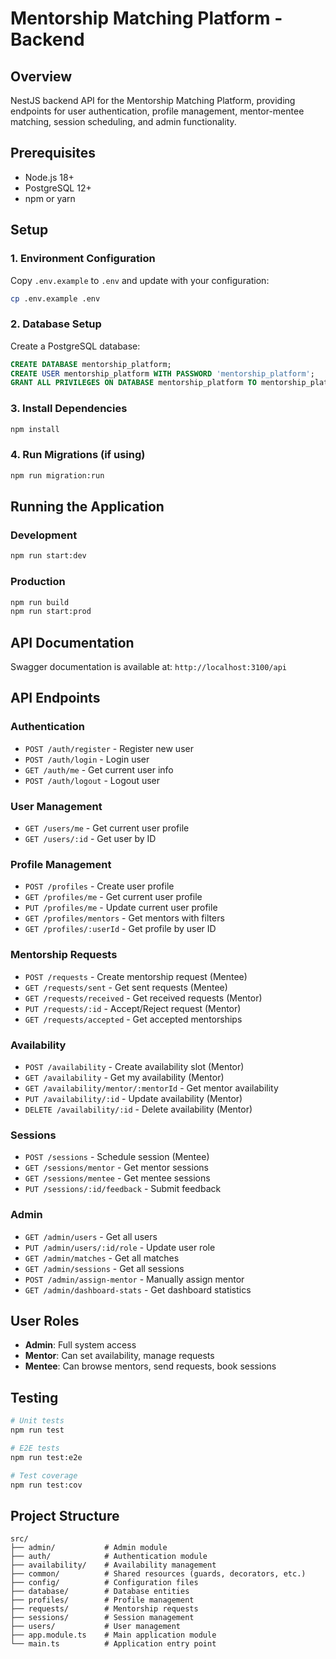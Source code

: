 # Mentorship Matching Platform - Backend

## Overview
NestJS backend API for the Mentorship Matching Platform, providing endpoints for user authentication, profile management, mentor-mentee matching, session scheduling, and admin functionality.

## Prerequisites
- Node.js 18+
- PostgreSQL 12+
- npm or yarn

## Setup

### 1. Environment Configuration
Copy `.env.example` to `.env` and update with your configuration:

```bash
cp .env.example .env
```

### 2. Database Setup
Create a PostgreSQL database:

```sql
CREATE DATABASE mentorship_platform;
CREATE USER mentorship_platform WITH PASSWORD 'mentorship_platform';
GRANT ALL PRIVILEGES ON DATABASE mentorship_platform TO mentorship_platform;
```

### 3. Install Dependencies
```bash
npm install
```

### 4. Run Migrations (if using)
```bash
npm run migration:run
```

## Running the Application

### Development
```bash
npm run start:dev
```

### Production
```bash
npm run build
npm run start:prod
```

## API Documentation
Swagger documentation is available at: `http://localhost:3100/api`

## API Endpoints

### Authentication
- `POST /auth/register` - Register new user
- `POST /auth/login` - Login user
- `GET /auth/me` - Get current user info
- `POST /auth/logout` - Logout user

### User Management
- `GET /users/me` - Get current user profile
- `GET /users/:id` - Get user by ID

### Profile Management
- `POST /profiles` - Create user profile
- `GET /profiles/me` - Get current user profile
- `PUT /profiles/me` - Update current user profile
- `GET /profiles/mentors` - Get mentors with filters
- `GET /profiles/:userId` - Get profile by user ID

### Mentorship Requests
- `POST /requests` - Create mentorship request (Mentee)
- `GET /requests/sent` - Get sent requests (Mentee)
- `GET /requests/received` - Get received requests (Mentor)
- `PUT /requests/:id` - Accept/Reject request (Mentor)
- `GET /requests/accepted` - Get accepted mentorships

### Availability
- `POST /availability` - Create availability slot (Mentor)
- `GET /availability` - Get my availability (Mentor)
- `GET /availability/mentor/:mentorId` - Get mentor availability
- `PUT /availability/:id` - Update availability (Mentor)
- `DELETE /availability/:id` - Delete availability (Mentor)

### Sessions
- `POST /sessions` - Schedule session (Mentee)
- `GET /sessions/mentor` - Get mentor sessions
- `GET /sessions/mentee` - Get mentee sessions
- `PUT /sessions/:id/feedback` - Submit feedback

### Admin
- `GET /admin/users` - Get all users
- `PUT /admin/users/:id/role` - Update user role
- `GET /admin/matches` - Get all matches
- `GET /admin/sessions` - Get all sessions
- `POST /admin/assign-mentor` - Manually assign mentor
- `GET /admin/dashboard-stats` - Get dashboard statistics

## User Roles
- **Admin**: Full system access
- **Mentor**: Can set availability, manage requests
- **Mentee**: Can browse mentors, send requests, book sessions

## Testing
```bash
# Unit tests
npm run test

# E2E tests
npm run test:e2e

# Test coverage
npm run test:cov
```

## Project Structure
```
src/
├── admin/           # Admin module
├── auth/            # Authentication module
├── availability/    # Availability management
├── common/          # Shared resources (guards, decorators, etc.)
├── config/          # Configuration files
├── database/        # Database entities
├── profiles/        # Profile management
├── requests/        # Mentorship requests
├── sessions/        # Session management
├── users/           # User management
├── app.module.ts    # Main application module
└── main.ts          # Application entry point
```